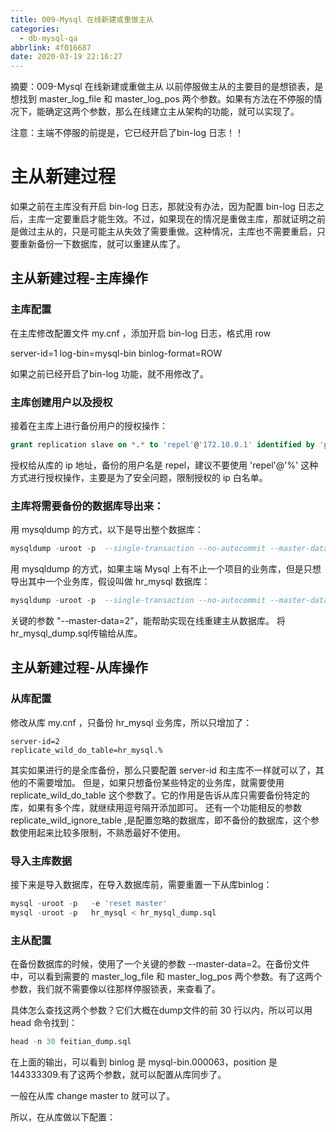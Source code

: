 ```yaml
---
title: 009-Mysql 在线新建或重做主从
categories:
  - db-mysql-qa
abbrlink: 4f016687
date: 2020-03-19 22:16:27
---
```


摘要：009-Mysql 在线新建或重做主从
以前停服做主从的主要目的是想锁表，是想找到 master_log_file 和 master_log_pos 两个参数。如果有方法在不停服的情况下，能确定这两个参数，那么在线建立主从架构的功能，就可以实现了。
<!-- more -->
注意：主端不停服的前提是，它已经开启了bin-log 日志！！

# 主从新建过程
如果之前在主库没有开启 bin-log 日志，那就没有办法，因为配置 bin-log 日志之后，主库一定要重启才能生效。不过，如果现在的情况是重做主库，那就证明之前是做过主从的，只是可能主从失效了需要重做。这种情况，主库也不需要重启，只要重新备份一下数据库，就可以重建从库了。

## 主从新建过程-主库操作

### 主库配置
在主库修改配置文件 my.cnf ，添加开启 bin-log 日志，格式用 row

server-id=1
log-bin=mysql-bin
binlog-format=ROW

如果之前已经开启了bin-log 功能，就不用修改了。
### 主库创建用户以及授权
接着在主库上进行备份用户的授权操作：
```sql
grant replication slave on *.* to 'repel'@'172.10.0.1' identified by 'password';
```
授权给从库的 ip 地址，备份的用户名是 repel，建议不要使用 'repel'@'%' 这种方式进行授权操作，主要是为了安全问题，限制授权的 ip 白名单。

### 主库将需要备份的数据库导出来：
用 mysqldump 的方式，以下是导出整个数据库：
```sql
mysqldump -uroot -p  --single-transaction --no-autocommit --master-data=2 -A >test2.sql
```
用 mysqldump 的方式，如果主端 Mysql 上有不止一个项目的业务库，但是只想导出其中一个业务库，假设叫做 hr_mysql 数据库：
```sql
mysqldump -uroot -p  --single-transaction --no-autocommit --master-data=2  hr_mysql > hr_mysql_dump.sql
```
关键的参数 "--master-data=2"，能帮助实现在线重建主从数据库。
将hr_mysql_dump.sql传输给从库。

## 主从新建过程-从库操作

### 从库配置
修改从库 my.cnf ，只备份 hr_mysql 业务库，所以只增加了：
```
server-id=2
replicate_wild_do_table=hr_mysql.%
```
其实如果进行的是全库备份，那么只要配置 server-id 和主库不一样就可以了，其他的不需要增加。
但是，如果只想备份某些特定的业务库，就需要使用 replicate_wild_do_table 这个参数了。它的作用是告诉从库只需要备份特定的库，如果有多个库，就继续用逗号隔开添加即可。
还有一个功能相反的参数 replicate_wild_ignore_table ,是配置忽略的数据库，即不备份的数据库，这个参数使用起来比较多限制，不熟悉最好不使用。

### 导入主库数据
接下来是导入数据库，在导入数据库前，需要重置一下从库binlog：
```sql
mysql -uroot -p   -e 'reset master'
mysql -uroot -p   hr_mysql < hr_mysql_dump.sql
```

### 主从配置
在备份数据库的时候，使用了一个关键的参数 --master-data=2。在备份文件中，可以看到需要的 master_log_file 和 master_log_pos 两个参数。有了这两个参数，我们就不需要像以往那样停服锁表，来查看了。

具体怎么查找这两个参数？它们大概在dump文件的前 30 行以内，所以可以用 head 命令找到：
```sql
head -n 30 feitian_dump.sql
```
在上面的输出，可以看到 binlog 是 mysql-bin.000063，position 是 144333309.有了这两个参数，就可以配置从库同步了。

一般在从库 change master to 就可以了。

所以，在从库做以下配置：